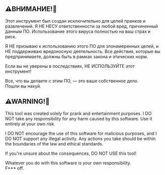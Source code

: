 ## ⚠ВНИМАНИЕ!🛑

Этот инструмент был создан исключительно для целей пранков и развлечений. Я НЕ НЕСУ ответственности за любой вред, причиненный данным ПО. Использование этого вируса полностью на ваш страх и риск.

Я НЕ призываю к использованию этого ПО для злонамеренных целей, и НЕ поддерживаю вредоносную деятельность. Все действия, которые вы предпринимаете, должны быть в рамках закона и этических норм.

Если вы не уверены в последствиях, НЕ ИСПОЛЬЗУЙТЕ этот инструмент!

Все, что вы делаете с этим ПО, — это ваше собственное дело.  
Пошли вы нахуй.


## ⚠WARNING!🛑

This tool was created solely for prank and entertainment purposes. I DO NOT take any responsibility for any harm caused by this software. Use it entirely at your own risk.

I DO NOT encourage the use of this software for malicious purposes, and I DO NOT support any illegal activity. Any actions you take should be within the boundaries of the law and ethical standards.

If you're unsure about the consequences, DO NOT USE this tool!

Whatever you do with this software is your own responsibility.  
F*** off.
